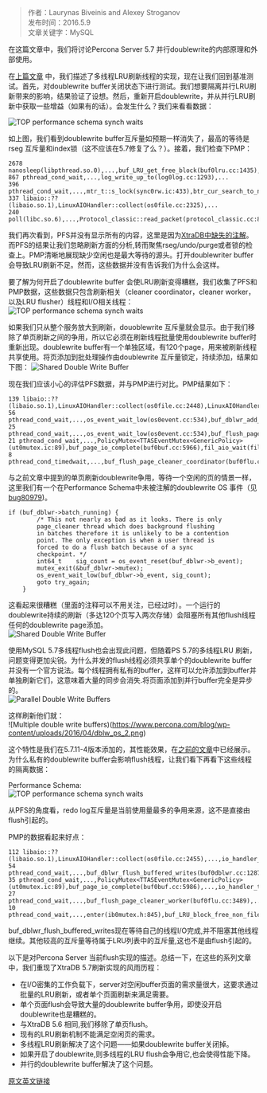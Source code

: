>作者：Laurynas Biveinis and Alexey Stroganov  
>发布时间：2016.5.9  
>文章关键字：MySQL

在这篇文章中，我们将讨论Percona Server 5.7 并行doublewrite的内部原理和外部使用。

在[上篇文章](https://www.percona.com/blog/2016/05/05/percona-server-5-7-multi-threaded-lru-flushing/) 中，我们描述了多线程LRU刷新线程的实现，现在让我们回到基准测试。首先，对doublewrite buffer关闭状态下进行测试。我们想要隔离并行LRU刷新带来的影响，结果验证了设想。然后，重新开启doublewrite，并从并行LRU刷新中获取一些增益（如果有的话）。会发生什么？我们来看看数据：

![TOP performance schema synch waits](https://www.percona.com/blog/wp-content/uploads/2016/03/5710.3.pfs_.all_.png)

如上图，我们看到doublewrite buffer互斥量如预期一样消失了，最高的等待是rseg 互斥量和index锁（这不应该在5.7修复了么？）。接着，我们检查下PMP：
```
2678 nanosleep(libpthread.so.0),...,buf_LRU_get_free_block(buf0lru.cc:1435),...
867 pthread_cond_wait,...,log_write_up_to(log0log.cc:1293),...
396 pthread_cond_wait,...,mtr_t::s_lock(sync0rw.ic:433),btr_cur_search_to_nth_level(btr0cur.cc:1022),...
337 libaio::??(libaio.so.1),LinuxAIOHandler::collect(os0file.cc:2325),...
240 poll(libc.so.6),...,Protocol_classic::read_packet(protocol_classic.cc:810),...
```
我们再次看到，PFS并没有显示所有的内容，这里是因为[XtraDB中缺失的注解](https://bugs.launchpad.net/percona-server/+bug/1561945)。而PFS的结果让我们忽略刷新方面的分析,转而聚焦rseg/undo/purge或者锁的检查上。PMP清晰地展现缺少空闲也是最大等待的源头。打开doublewriter buffer 会导致LRU刷新不足。然而，这些数据并没有告诉我们为什么会这样。

要了解为何开启了doublewrite buffer 会使LRU刷新变得糟糕，我们收集了PFS和PMP数据，这些数据只包含刷新相关（cleaner coordinator，cleaner worker，以及LRU flusher）线程和I/O相关线程：
![TOP performance schema synch waits](https://www.percona.com/blog/wp-content/uploads/2016/04/5710.3.flushers.only_.png)

如果我们只从整个服务放大到刷新，douoblewrite 互斥量就会显示。由于我们移除了单页刷新之间的争用，所以它必须在刷新线程批量使用doublewrite buffer时重新出现。doublewrite buffer有一个单独区域，有120个page，用来被刷新线程共享使用。将页添加到批处理操作由doublewrite 互斥量锁定，持续添加，结果如下图：
![Shared Double Write Buffer](https://www.percona.com/blog/wp-content/uploads/2016/04/dblw_mysql_1.png)


现在我们应该小心的评估PFS数据，并与PMP进行对比。PMP结果如下：
```
139 libaio::??(libaio.so.1),LinuxAIOHandler::collect(os0file.cc:2448),LinuxAIOHandler::poll(os0file.cc:2594),...
56 pthread_cond_wait,...,os_event_wait_low(os0event.cc:534),buf_dblwr_add_to_batch(buf0dblwr.cc:1111),...,buf_flush_LRU_list_batch(buf0flu.cc:1555),...,buf_lru_manager(buf0flu.cc:2334),...
25 pthread_cond_wait,...,os_event_wait_low(os0event.cc:534),buf_flush_page_cleaner_worker(buf0flu.cc:3482),...
21 pthread_cond_wait,...,PolicyMutex<TTASEventMutex<GenericPolicy>(ut0mutex.ic:89),buf_page_io_complete(buf0buf.cc:5966),fil_aio_wait(fil0fil.cc:5754),io_handler_thread(srv0start.cc:330),...
8 pthread_cond_timedwait,...,buf_flush_page_cleaner_coordinator(buf0flu.cc:2726),...
```
与之前文章中提到的单页刷新doublewrite争用，等待一个空闲的页的情景一样，这里我们有一个在Performance Schema中未被注解的doublewrite OS 事件（见[bug80979](http://bugs.mysql.com/bug.php?id=80979))。

```
if (buf_dblwr->batch_running) {
        /* This not nearly as bad as it looks. There is only
        page_cleaner thread which does background flushing
        in batches therefore it is unlikely to be a contention
        point. The only exception is when a user thread is
        forced to do a flush batch because of a sync
        checkpoint. */
        int64_t    sig_count = os_event_reset(buf_dblwr->b_event);
        mutex_exit(&buf_dblwr->mutex);
        os_event_wait_low(buf_dblwr->b_event, sig_count);
        goto try_again;
    }
```
这看起来很糟糕（里面的注释可以不用关注，已经过时）。一个运行的doublewrite持续的刷新（多达120个页写入两次存储）会阻塞所有其他flush线程任何的doublewrite page添加。  
![Shared Double Write Buffer](https://www.percona.com/blog/wp-content/uploads/2016/04/dblw_ms_2-2.png)

使用MySQL 5.7多线程flush也会出现此问题，但随着PS 5.7的多线程LRU 刷新，问题变得更加尖锐。为什么并发的flush线程必须共享单个的doublewrite buffer并没有一个官方说法。每个线程拥有私有的buffer，这样可以允许添加到buffer并单独刷新它们，这意味着大量的同步会消失.将页面添加到并行buffer完全是异步的。  
![Parallel Double Write Buffers](https://www.percona.com/blog/wp-content/uploads/2016/04/dblw_ps_1.png)

这样刷新他们就：  
![Multiple double write buffers)(https://www.percona.com/blog/wp-content/uploads/2016/04/dblw_ps_2.png)

这个特性是我们在5.7.11-4版本添加的，其性能效果，在[之前的文章](https://www.percona.com/blog/2016/03/17/percona-server-5-7-performance-improvements/)中已经展示。为什么私有的doublewrite buffer会影响flush线程，让我们看下再看下这些线程的隔离数据：  

Performance Schema:  
![TOP performance schema synch waits](https://www.percona.com/blog/wp-content/uploads/2016/04/5711.flusher.only_.png)

从PFS的角度看，redo log互斥量是当前使用量最多的争用来源，这不是直接由flush引起的。

PMP的数据看起来好点：
```
112 libaio::??(libaio.so.1),LinuxAIOHandler::collect(os0file.cc:2455),...,io_handler_thread(srv0start.cc:330),...
54 pthread_cond_wait,...,buf_dblwr_flush_buffered_writes(buf0dblwr.cc:1287),...,buf_flush_LRU_list(buf0flu.cc:2341),buf_lru_manager(buf0flu.cc:2341),...
35 pthread_cond_wait,...,PolicyMutex<TTASEventMutex<GenericPolicy>(ut0mutex.ic:89),buf_page_io_complete(buf0buf.cc:5986),...,io_handler_thread(srv0start.cc:330),...
27 pthread_cond_wait,...,buf_flush_page_cleaner_worker(buf0flu.cc:3489),...
10 pthread_cond_wait,...,enter(ib0mutex.h:845),buf_LRU_block_free_non_file_page(ib0mutex.h:845),buf_LRU_bloc
```
buf_dblwr_flush_buffered_writes现在等待自己的线程I/O完成,并不阻塞其他线程继续。其他较高的互斥量等待属于LRU列表中的互斥量,这也不是由flush引起的。

以下是对Percona Server 当前flush实现的描述。总结一下，在这些的系列文章中，我们重现了XtraDB 5.7刷新实现的风雨历程：
* 在I/O密集的工作负载下，server对空闲buffer页面的需求量很大，这要求通过批量的LRU刷新，或者单个页面刷新来满足需要。
* 单个页面flush会导致大量的doublewrite buffer争用，即使没开启doublewrite也是糟糕的。
* 与XtraDB 5.6 相同,我们移除了单页flush。
* 现有的LRU刷新机制不能满足空闲页的需求。
* 多线程LRU刷新解决了这个问题——如果doublewrite buffer关闭掉。
* 如果开启了doublewrite,则多线程的LRU flush会争用它,也会使得性能下降。
* 并行的doublewrite buffer解决了这个问题。

[原文英文链接](https://www.percona.com/blog/2016/05/09/percona-server-5-7-parallel-doublewrite/)
